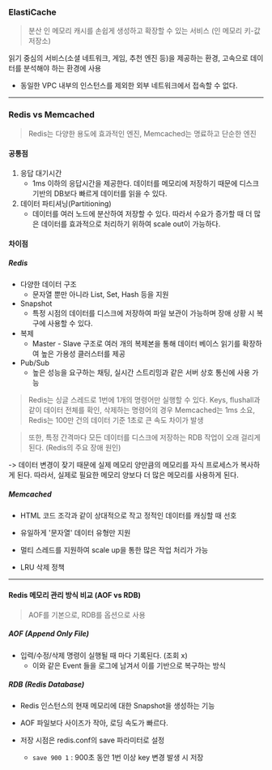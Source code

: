 ### ElastiCache

> 분산 인 메모리 캐시를 손쉽게 생성하고 확장할 수 있는 서비스 (인 메모리 키-값 저장소)

읽기 중심의 서비스(소셜 네트워크, 게임, 추천 엔진 등)을 제공하는 환경, 고속으로 데이터를 분석해야 하는 환경에 사용

* 동일한 VPC 내부의 인스턴스를 제외한 외부 네트워크에서 접속할 수 없다.

---

### Redis vs Memcached

> Redis는 다양한 용도에 효과적인 엔진, Memcached는 명료하고 단순한 엔진

#### 공통점

1. 응답 대기시간 
   - 1ms 이하의 응답시간을 제공한다. 데이터를 메모리에 저장하기 때문에 디스크 기반의 DB보다 빠르게 데이터를 읽을 수 있다.
2. 데이터 파티셔닝(Partitioning)
   * 데이터를 여러 노드에 분산하여 저장할 수 있다. 따라서 수요가 증가할 때 더 많은 데이터를 효과적으로 처리하기 위하여 scale out이 가능하다.

#### 차이점

##### Redis

* 다양한 데이터 구조
  * 문자열 뿐만 아니라 List, Set, Hash 등을 지원
* Snapshot
  * 특정 시점의 데이터를 디스크에 저장하여 파일 보관이 가능하며 장애 상황 시 복구에 사용할 수 있다.
* 복제
  * Master - Slave 구조로 여러 개의 복제본을 통해 데이터 베이스 읽기를 확장하여 높은 가용성 클러스터를 제공
* Pub/Sub
  * 높은 성능을 요구하는 채팅, 실시간 스트리밍과 같은 서버 상호 통신에 사용 가능

> Redis는 싱글 스레드로 1번에 1개의 명령어만 실행할 수 있다. Keys, flushall과 같이 데이터 전체를 확인, 삭제하는 명령어의 경우 Memcached는 1ms 소요, Redis는 100만 건의 데이터 기준 1초로 큰 속도 차이가 발생

> 또한, 특정 간격마다 모든 데이터를 디스크에 저장하는 RDB 작업이 오래 걸리게 된다. (Redis의 주요 장애 원인)

-> 데이터 변경이 잦기 때문에 실제 메모리 양만큼의 메모리를 자식 프로세스가 복사하게 된다. 따라서, 실제로 필요한 메모리 양보다 더 많은 메모리를 사용하게 된다.

##### Memcached 

* HTML 코드 조각과 같이 상대적으로 작고 정적인 데이터를 캐싱할 때 선호
* 유일하게 '문자열' 데이터 유형만 지원

* 멀티 스레드를 지원하여 scale up을 통한 많은 작업 처리가 가능
* LRU 삭제 정책 

---

#### Redis 메모리 관리 방식 비교 (AOF vs RDB)

> AOF를 기본으로, RDB를 옵션으로 사용

##### AOF (Append Only File)

* 입력/수정/삭제 명령이 실행될 때 마다 기록된다. (조회 x)
  * 이와 같은 Event 들을 로그에 남겨서 이를 기반으로 복구하는 방식

##### RDB (Redis Database)

* Redis 인스턴스의 현재 메모리에 대한 Snapshot을 생성하는 기능

* AOF 파일보다 사이즈가 작아, 로딩 속도가 빠르다.

* 저장 시점은 redis.conf의 save 파라미터로 설정

  * `save 900 1` : 900초 동안 1번 이상 key 변경 발생 시 저장

  